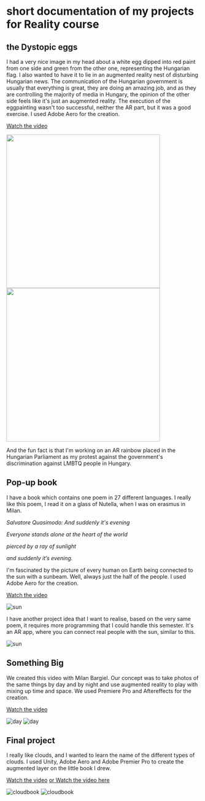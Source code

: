# short documentation of my projects for Reality course

## the Dystopic eggs
I had a very nice image in my head about a white egg dipped into red paint from one side and green from the other one, representing the Hungarian flag. I also wanted to have it to lie in an augmented reality nest of disturbing Hungarian news. The communication of the Hungarian government is usually that everything is great, they are doing an amazing job, and as they are controlling the majority of media in Hungary, the opinion of the other side feels like it's just an augmented reality.
The execution of the eggpainting wasn't too successful, neither the AR part, but it was a good exercise.
I used Adobe Aero for the creation.

[Watch the video](https://www.youtube.com/watch?v=AKswXIWSFp8)

<img src="https://github.com/ritaeperjesi/realityAR/blob/main/img/documentation_egg.jpg" width="400">
<img src="https://github.com/ritaeperjesi/realityAR/blob/main/img/documentation_egg2.jpg" width="400">

And the fun fact is that I'm working on an AR rainbow placed in the Hungarian Parliament as my protest against the government's discrimination against LMBTQ people in Hungary.  

## Pop-up book
I have a book which contains one poem in 27 different languages. I really like this poem, I read it on a glass of Nutella, when I was on erasmus in Milan.

*Salvatore Quasimodo: And suddenly it's evening*

*Everyone stands alone at the heart of the world*

*pierced by a ray of sunlight*

*and suddenly it’s evening.*

I'm fascinated by the picture of every human on Earth being connected to the sun with a sunbeam. Well, always just the half of the people. 
I used Adobe Aero for the creation.

[Watch the video](https://www.youtube.com/watch?v=CzMP-IZxyg0)

![sun](https://github.com/ritaeperjesi/realityAR/blob/main/img/documentation_sun.jpg)

I have another project idea that I want to realise, based on the very same poem, it requires more programming that I could handle this semester.
It's an AR app, where you can connect real people with the sun, similar to this.

![sun](https://github.com/ritaeperjesi/realityAR/blob/main/img/sunbeam.jpg)

## Something Big
We created this video with Milan Bargiel. 
Our concept was to take photos of the same things by day and by night and use augmented reality to play with mixing up time and space.
We used Premiere Pro and Aftereffects for the creation.

[Watch the video](https://www.youtube.com/watch?v=Krt_LjS7kDo)

![day](https://github.com/ritaeperjesi/realityAR/blob/main/img/documentation_daynight3.jpg)
![day](https://github.com/ritaeperjesi/realityAR/blob/main/img/documentation_daynight1.jpg)

## Final project
I really like clouds, and I wanted to learn the name of the different types of clouds.
I used Unity, Adobe Aero and Adobe Premier Pro to create the augmented layer on the little book I drew.

[Watch the video](https://www.youtube.com/watch?v=Y_Dbi0jiIIA)
[or Watch the video here](https://vimeo.com/547347454#)

![cloudbook](https://github.com/ritaeperjesi/realityAR/blob/main/img/documentation_cloud1.jpg)
![cloudbook](https://github.com/ritaeperjesi/realityAR/blob/main/img/documentation_cloud2.jpg)

